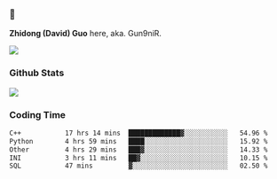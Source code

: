 ### 👋 

**Zhidong (David) Guo** here, aka. Gun9niR.

![](https://komarev.com/ghpvc/?username=Gun9niR&label=Total+Views)

### Github Stats

<img src="https://github-readme-stats.vercel.app/api?username=Gun9niR&count_private=true&show_icons=true&theme=vue-dark&hide_title=true">

### Coding Time

<!--START_SECTION:waka-->

```txt
C++           17 hrs 14 mins  █████████████▓░░░░░░░░░░░   54.96 %
Python        4 hrs 59 mins   ████░░░░░░░░░░░░░░░░░░░░░   15.92 %
Other         4 hrs 29 mins   ███▓░░░░░░░░░░░░░░░░░░░░░   14.33 %
INI           3 hrs 11 mins   ██▓░░░░░░░░░░░░░░░░░░░░░░   10.15 %
SQL           47 mins         ▓░░░░░░░░░░░░░░░░░░░░░░░░   02.50 %
```

<!--END_SECTION:waka-->

